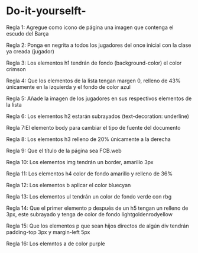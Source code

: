 # Do-it-yourselft-


Regla 1: Agregue como icono de página una imagen que contenga el escudo del Barça

Regla 2: Ponga en negrita a todos los jugadores del once inicial con la clase ya creada (jugador)

Regla 3: Los elementos h1 tendrán de fondo (background-color) el color crimson

Regla 4: Que los elementos de la lista tengan margen 0, relleno de 43% únicamente en la izquierda y el  fondo de color azul

Regla 5: Añade la imagen de los jugadores en sus respectivos elementos de la lista

Regla 6: Los elementos h2 estarán subrayados (text-decoration: underline)

Regla 7:El elemento body para cambiar el tipo de fuente del documento


Regla 8: Los elementos h3 relleno de 20% únicamente a la derecha

Regla 9: Que el título de la página sea FCB.web

Regla 10: Los elementos img tendrán un border, amarillo 3px

Regla 11: Los elementos h4 color de fondo amarillo y relleno de 36%

Regla 12: Los elementos b aplicar el color bluecyan 

Regla 13: Los elementos ul tendrán un color de fondo verde con rbg

Regla 14: Que el primer elemento p después de un h5 tengan un relleno de 3px, este subrayado y tenga de color de fondo lightgoldenrodyellow

Regla 15: Que los elementos p que sean hijos directos de algún div tendrán padding-top 3px y margin-left 5px

Regla 16: Los elemntos a de color purple 
